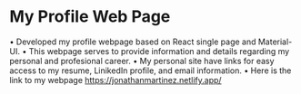 # My Profile Web Page

• Developed my profile webpage based on React single page and Material-UI.
• This webpage serves to provide information and details regarding my personal and profesional career.
• My personal site have links for easy access to my resume, LinikedIn profile, and email information.
• Here is the link to my webpage https://jonathanmartinez.netlify.app/
